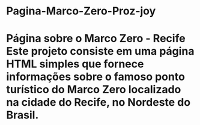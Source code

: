 # Pagina-Marco-Zero-Proz-joy
# Página sobre o Marco Zero - Recife  Este projeto consiste em uma página HTML simples que fornece informações sobre o famoso ponto turístico do Marco Zero localizado na cidade do Recife, no Nordeste do Brasil.
